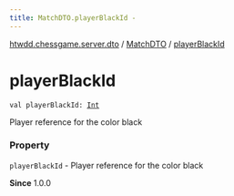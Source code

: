 ```yaml
---
title: MatchDTO.playerBlackId - 
---
```


[htwdd.chessgame.server.dto](../index.html) / [MatchDTO](index.html) / [playerBlackId](./player-black-id.html)

# playerBlackId

`val playerBlackId: `[`Int`](https://kotlinlang.org/api/latest/jvm/stdlib/kotlin/-int/index.html)

Player reference for the color black

### Property

`playerBlackId` - Player reference for the color black

**Since**
1.0.0

